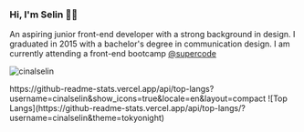 ### Hi, I'm Selin 👋🏽

An aspiring junior front-end developer with a strong background in design. I graduated in 2015 with a bachelor's degree in communication design. 
I am currently attending a front-end bootcamp [@supercode](https://www.super-code.de/)

<p align="left"> <img src="https://komarev.com/ghpvc/?username=cinalselin&label=Profile%20views&color=0e75b6&style=flat" alt="cinalselin" /> </p>
https://github-readme-stats.vercel.app/api/top-langs?username=cinalselin&show_icons=true&locale=en&layout=compact
![Top Langs](https://github-readme-stats.vercel.app/api/top-langs/?username=cinalselin&theme=tokyonight)




